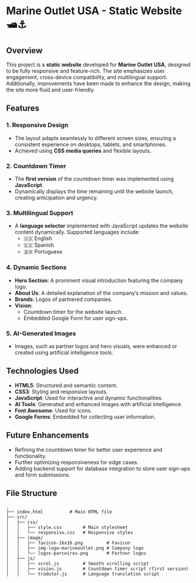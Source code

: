 # Marine Outlet USA - Static Website 🛥️⚓

## Overview
This project is a **static website** developed for **Marine Outlet USA**, designed to be fully responsive and feature-rich. The site emphasizes user engagement, cross-device compatibility, and multilingual support. Additionally, improvements have been made to enhance the design, making the site more fluid and user-friendly.

## Features

### 1. **Responsive Design**
- The layout adapts seamlessly to different screen sizes, ensuring a consistent experience on desktops, tablets, and smartphones.
- Achieved using **CSS media queries** and flexible layouts.

### 2. **Countdown Timer**
- The **first version** of the countdown timer was implemented using **JavaScript**.
- Dynamically displays the time remaining until the website launch, creating anticipation and urgency.

### 3. **Multilingual Support**
- A **language selector** implemented with JavaScript updates the website content dynamically. Supported languages include:
  - 🇺🇸 English
  - 🇪🇸 Spanish
  - 🇧🇷 Portuguese

### 4. **Dynamic Sections**
- **Hero Section**: A prominent visual introduction featuring the company logo.
- **About Us**: A detailed explanation of the company’s mission and values.
- **Brands**: Logos of partnered companies.
- **Vision**: 
  - Countdown timer for the website launch.
  - Embedded Google Form for user sign-ups.

### 5. **AI-Generated Images**
- Images, such as partner logos and hero visuals, were enhanced or created using artificial intelligence tools.

## Technologies Used
- **HTML5**: Structured and semantic content.
- **CSS3**: Styling and responsive layouts.
- **JavaScript**: Used for interactive and dynamic functionalities.
- **AI Tools**: Generated and enhanced images with artificial intelligence.
- **Font Awesome**: Used for icons.
- **Google Forms**: Embedded for collecting user information.

## Future Enhancements
- Refining the countdown timer for better user experience and functionality.
- Further optimizing responsiveness for edge cases.
- Adding backend support for database integration to store user sign-ups and form submissions.

## File Structure

```plaintext
.
├── index.html          # Main HTML file
├── src/
│   ├── css/
│   │   ├── style.css        # Main stylesheet
│   │   └── responsivo.css   # Responsive styles
│   ├── image/
│   │   ├── favicon-16x16.png         # Favicon
│   │   ├── img-logo-marineoutlet.png # Company logo
│   │   └── logos-parceiros.png       # Partner logos
│   ├── js/
│   │   ├── scrol.js         # Smooth scrolling script
│   │   ├── vision.js        # Countdown timer script (first version)
│   │   └── tradutor.js      # Language translation script
